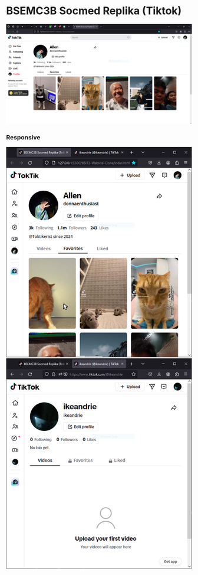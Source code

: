 # BSEMC3B Socmed Replika (Tiktok)

![toktikerist](./assets/toktikerist.PNG)

### Responsive

![toktik-responsive](./assets/toktik-responsive.PNG)
![tiktok-responsive](./assets/tiktok-responsive.PNG)
